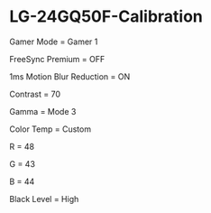# LG-24GQ50F-Calibration
Gamer Mode = Gamer 1

FreeSync Premium = OFF

1ms Motion Blur Reduction = ON

Contrast = 70

Gamma = Mode 3

Color Temp = Custom

R = 48

G = 43

B = 44

Black Level = High
